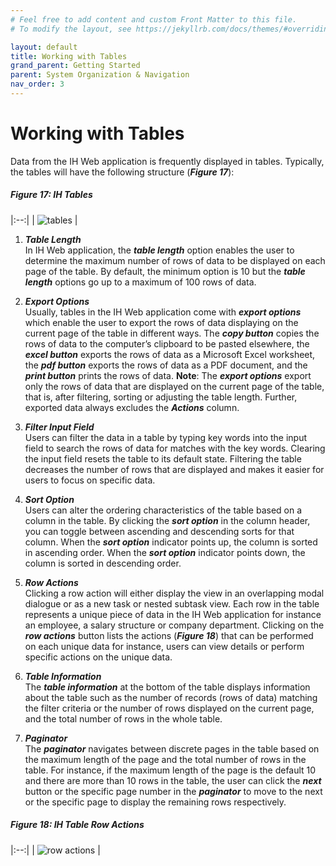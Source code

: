 ```yaml
---
# Feel free to add content and custom Front Matter to this file.
# To modify the layout, see https://jekyllrb.com/docs/themes/#overriding-theme-defaults

layout: default
title: Working with Tables
grand_parent: Getting Started
parent: System Organization & Navigation
nav_order: 3
---
```


# Working with Tables

Data from the IH Web application is frequently displayed in tables. Typically, the tables will have the following structure (***Figure 17***):  

##### Figure 17: IH Tables

|:--:| 
| ![tables](tables.PNG) |

1.	***Table Length***  
  In IH Web application, the ***table length*** option enables the user to determine the maximum number of rows of data to be displayed on each page of the table. By default, the minimum option is 10 but the ***table length*** options go up to a maximum of 100 rows of data.

2.	***Export Options***  
  Usually, tables in the IH Web application come with ***export options*** which enable the user to export the rows of data displaying on the current page of the table in different ways. The ***copy button*** copies the rows of data to the computer’s clipboard to be pasted elsewhere, the ***excel button*** exports the rows of data as a Microsoft Excel worksheet, the ***pdf button*** exports the rows of data as a PDF document, and the ***print button*** prints the rows of data.
  **Note**: The ***export options*** export only the rows of data that are displayed on the current page of the table, that is, after filtering, sorting or adjusting the table length. Further, exported data always excludes the ***Actions*** column.
  
3.	***Filter Input Field***  
  Users can filter the data in a table by typing key words into the input field to search the rows of data for matches with the key words. Clearing the input field resets the table to its default state. Filtering the table decreases the number of rows that are displayed and makes it easier for users to focus on specific data.
  
4.	***Sort Option***  
  Users can alter the ordering characteristics of the table based on a column in the table. By clicking the ***sort option*** in the column header, you can toggle between ascending and descending sorts for that column. When the ***sort option*** indicator points up, the column is sorted in ascending order. When the ***sort option*** indicator points down, the column is sorted in descending order.

5.	***Row Actions***  
  Clicking a row action will either display the view in an overlapping modal dialogue or as a new task or nested subtask view.
  Each row in the table represents a unique piece of data in the IH Web application for instance an employee, a salary structure or company department. Clicking on the ***row actions*** button lists the actions (***Figure 18***) that can be performed on each unique data for instance, users can view details or perform specific actions on the unique data. 

6.	***Table Information***  
  The ***table information*** at the bottom of the table displays information about the table such as the number of records (rows of data) matching the filter criteria or the number of rows displayed on the current page, and the total number of rows in the whole table.

7.	***Paginator***  
  The ***paginator*** navigates between discrete pages in the table based on the maximum length of the page and the total number of rows in the table. For instance, if the maximum length of the page is the default 10 and there are more than 10 rows in the table, the user can click the ***next*** button or the specific page number in the ***paginator*** to move to the next or the specific page to display the remaining rows respectively.

##### Figure 18: IH Table Row Actions

|:--:| 
| ![row actions](row-actions.PNG) |